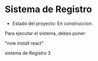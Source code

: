 <h1> Sistema de Registro </h1> 

- Estado del proyecto: En construccion.

Para ejecutar el sistema, debes poner:

"now install react"

sistema de Registro 3

